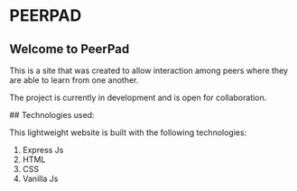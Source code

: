 # PEERPAD
## Welcome to PeerPad
<div>
<p>This is a site that was created to allow interaction among peers where they are able to learn from one another.</p>
</div>
<div>
  <p>The project is currently in development and is open for collaboration.</p>
</div>
## Technologies used:
<div>
  <p>This lightweight website is built with the following technologies:
  <ol>
    <li>Express Js</li>
    <li>HTML</li>
    <li>CSS</li>
    <li>Vanilla Js</li>
  </ol>
  </p>
</div>
 
